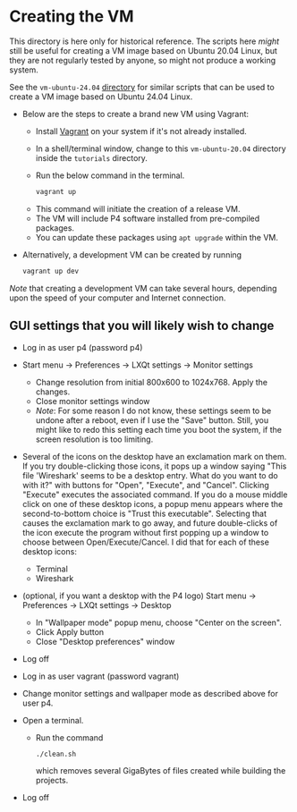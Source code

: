 
[comment]: # (SPDX-License-Identifier:  Apache-2.0)

# Creating the VM

This directory is here only for historical reference.  The scripts
here _might_ still be useful for creating a VM image based on Ubuntu
20.04 Linux, but they are not regularly tested by anyone, so might not
produce a working system.

See the `vm-ubuntu-24.04` [directory](../vm-ubuntu-24.04) for similar
scripts that can be used to create a VM image based on Ubuntu 24.04
Linux.


+ Below are the steps to create a brand new VM using Vagrant:
  + Install [Vagrant](https://developer.hashicorp.com/vagrant/docs/installation) on your system if it's not already installed.
  + In a shell/terminal window, change to this `vm-ubuntu-20.04`
    directory inside the `tutorials` directory.
  + Run the below command in the terminal.
    
    ```bash
    vagrant up
    ```

  - This command will initiate the creation of a release VM.
  - The VM will include P4 software installed from pre-compiled packages.
  - You can update these packages using `apt upgrade` within the VM.

+ Alternatively, a development VM can be created by running 
  ```bash
  vagrant up dev
  ```

*Note* that creating a development VM can take several hours,
depending upon the speed of your computer and Internet connection.


## GUI settings that you will likely wish to change

+ Log in as user p4 (password p4)
+ Start menu -> Preferences -> LXQt settings -> Monitor settings
  + Change resolution from initial 800x600 to 1024x768.  Apply the changes.
  + Close monitor settings window
  + *Note*: For some reason I do not know, these settings seem to be
    undone after a reboot, even if I use the "Save" button.  Still,
	you might like to redo this setting each time you boot the system,
	if the screen resolution is too limiting.
+ Several of the icons on the desktop have an exclamation mark on
  them.  If you try double-clicking those icons, it pops up a window
  saying "This file 'Wireshark' seems to be a desktop entry.  What do
  you want to do with it?" with buttons for "Open", "Execute", and
  "Cancel".  Clicking "Execute" executes the associated command.
  If you do a mouse middle click on one of these desktop icons, a
  popup menu appears where the second-to-bottom choice is "Trust this
  executable".  Selecting that causes the exclamation mark to go away,
  and future double-clicks of the icon execute the program without
  first popping up a window to choose between Open/Execute/Cancel.  I
  did that for each of these desktop icons:
  + Terminal
  + Wireshark
+ (optional, if you want a desktop with the P4 logo) Start menu ->
  Preferences -> LXQt settings -> Desktop
  + In "Wallpaper mode" popup menu, choose "Center on the screen".
  + Click Apply button
  + Close "Desktop preferences" window
+ Log off

+ Log in as user vagrant (password vagrant)
+ Change monitor settings and wallpaper mode as described above for
  user p4.
+ Open a terminal.
  + Run the command
    
    ```bash
    ./clean.sh
    ```
    which removes several GigaBytes of files created while building
    the projects.
+ Log off
